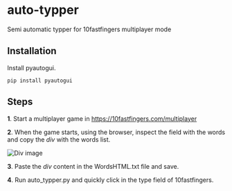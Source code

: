 # auto-typper
Semi automatic typper for 10fastfingers multiplayer mode

## Installation
Install pyautogui.
```
pip install pyautogui
```

## Steps
**1**. Start a multiplayer game in https://10fastfingers.com/multiplayer

**2**. When the game starts, using the browser, inspect the field with the words and copy the *div* with the words list.

![Div image](https://i.imgur.com/iJIGimF.png)

**3**. Paste the *div* content in the WordsHTML.txt file and save.

**4**. Run auto_typper.py and quickly click in the type field of 10fastfingers.
